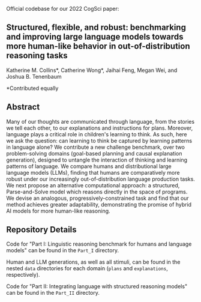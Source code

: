 Official codebase for our 2022 CogSci paper:

## Structured, flexible, and robust: benchmarking and improving large language models towards more human-like behavior in out-of-distribution reasoning tasks

Katherine M. Collins*, Catherine Wong*, Jaihai Feng, Megan Wei, and Joshua B. Tenenbaum

*Contributed equally

## Abstract

Many of our thoughts are communicated through language, from the stories we tell each other, to our explanations and instructions for plans. Moreover, language plays a critical role in children's learning to think. As such, here we ask the question: can learning to think be captured by learning patterns in language alone? We contribute a new challenge benchmark, over two problem-solving domains (goal-based planning and causal explanation generation), designed to untangle the interaction of thinking and learning patterns of language. We compare humans and distributional large language models (LLMs), finding that humans are comparatively more robust under our increasingly out-of-distribution language production tasks. We next propose an alternative computational approach: a structured, Parse-and-Solve model which reasons directly in the space of programs. We devise an analogous, progressively-constrained task and find that our method achieves greater adaptability, demonstrating the promise of hybrid AI models for more human-like reasoning.

## Repository Details 

Code for "Part I: Linguistic reasoning benchmark for humans and language models" can be found in the `Part_I` directory.

Human and LLM generations, as well as all stimuli, can be found in the nested `data` directories for each domain (`plans` and `explanations`, respectively). 

Code for "Part II: Integrating language with structured reasoning models" can be found in the `Part_II` directory. 




